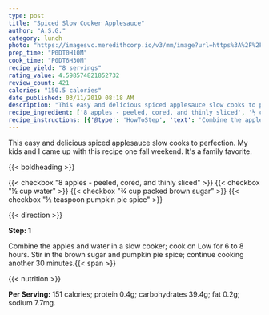 ```yaml
---
type: post
title: "Spiced Slow Cooker Applesauce"
author: "A.S.G."
category: lunch
photo: "https://imagesvc.meredithcorp.io/v3/mm/image?url=https%3A%2F%2Fimages.media-allrecipes.com%2Fuserphotos%2F277498.jpg"
prep_time: "P0DT0H10M"
cook_time: "P0DT6H30M"
recipe_yield: "8 servings"
rating_value: 4.598574821852732
review_count: 421
calories: "150.5 calories"
date_published: 03/11/2019 08:18 AM
description: "This easy and delicious spiced applesauce slow cooks to perfection. My kids and I came up with this recipe one fall weekend. It's a family favorite."
recipe_ingredient: ['8 apples - peeled, cored, and thinly sliced', '½ cup water', '¾ cup packed brown sugar', '½ teaspoon pumpkin pie spice']
recipe_instructions: [{'@type': 'HowToStep', 'text': 'Combine the apples and water in a slow cooker; cook on Low for 6 to 8 hours. Stir in the brown sugar and pumpkin pie spice; continue cooking another 30 minutes.\n'}]
---
```


This easy and delicious spiced applesauce slow cooks to perfection. My kids and I came up with this recipe one fall weekend. It's a family favorite. 

{{< boldheading >}}

{{< checkbox "8  apples - peeled, cored, and thinly sliced" >}}
{{< checkbox "½ cup water" >}}
{{< checkbox "¾ cup packed brown sugar" >}}
{{< checkbox "½ teaspoon pumpkin pie spice" >}}


{{< direction >}}

**Step: 1**

Combine the apples and water in a slow cooker; cook on Low for 6 to 8 hours. Stir in the brown sugar and pumpkin pie spice; continue cooking another 30 minutes.{{< span >}}

{{< nutrition >}}

**Per Serving:** 151 calories; protein 0.4g; carbohydrates 39.4g; fat 0.2g; sodium 7.7mg.
